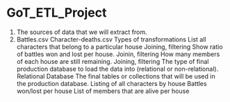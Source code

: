 # GoT_ETL_Project

1. The sources of data that we will extract from. 
  1. Battles.csv
Character-deaths.csv
Types of transformations
List all characters that belong to a particular house
Joining, filtering
Show ratio of battles won and lost per house.
Joinin, filtering
How many members of each house are still remaining.
Joining, filtering
The type of final production database to load the data into (relational or non-relational).
Relational Database
The final tables or collections that will be used in the production database.
Listing of all characters by house
Battles won/lost per house
List of members that are alive per house
